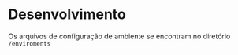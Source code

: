 # Desenvolvimento

Os arquivos de configuração de ambiente se encontram no diretório `/enviroments`
